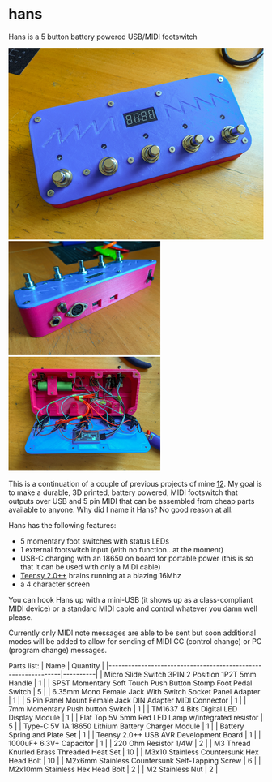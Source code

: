 # hans
Hans is a 5 button battery powered USB/MIDI footswitch

<img src=https://raw.githubusercontent.com/hunked/hans/main/images/front.jpg width=600><br>
<img src=https://raw.githubusercontent.com/hunked/hans/main/images/back.jpg width=300><img src=https://raw.githubusercontent.com/hunked/hans/main/images/inside.jpg width=300>

This is a continuation of a couple of previous projects of mine [1](https://github.com/hunked/eightbuttonMIDIfootswitch)[2](https://github.com/hunked/footie). My goal is to make a durable, 3D printed, battery powered, MIDI footswitch that outputs over USB and 5 pin MIDI that can be assembled from cheap parts available to anyone. Why did I name it Hans? No good reason at all.

Hans has the following features:
- 5 momentary foot switches with status LEDs
- 1 external footswitch input (with no function.. at the moment)
- USB-C charging with an 18650 on board for portable power (this is so that it can be used with only a MIDI cable)
- [Teensy 2.0++](https://www.pjrc.com/store/teensypp.html) brains running at a blazing 16Mhz
- a 4 character screen

You can hook Hans up with a mini-USB (it shows up as a class-compliant MIDI device) or a standard MIDI cable and control whatever you damn well please. 

Currently only MIDI note messages are able to be sent but soon additional modes will be added to allow for sending of MIDI CC (control change) or PC (program change) messages.

Parts list:
| Name                                                          | Quantity |
|---------------------------------------------------------------|----------|
| Micro Slide Switch 3PIN 2 Position 1P2T 5mm Handle            | 1        |
| SPST Momentary Soft Touch Push Button Stomp Foot Pedal Switch | 5        |
| 6.35mm Mono Female Jack With Switch Socket Panel Adapter      | 1        |
| 5 Pin Panel Mount Female Jack DIN Adapter MIDI Connector      | 1        |
| 7mm Momentary Push button Switch                              | 1        |
| TM1637 4 Bits Digital LED Display Module                      | 1        |
| Flat Top 5V 5mm Red LED Lamp w/integrated resistor            | 5        |
| Type-C 5V 1A 18650 Lithium Battery Charger Module             | 1        |
| Battery Spring and Plate Set                                  | 1        |
| Teensy 2.0++ USB AVR Development Board                        | 1        |
| 1000uF+ 6.3V+ Capacitor                                       | 1        |
| 220 Ohm Resistor 1/4W                                         | 2        |
| M3 Thread Knurled Brass Threaded Heat Set                     | 10       |
| M3x10 Stainless Countersunk Hex Head Bolt                     | 10       |
| M2x6mm Stainless Countersunk Self-Tapping Screw               | 6        |
| M2x10mm Stainless Hex Head Bolt                               | 2        |
| M2 Stainless Nut                                              | 2        |
